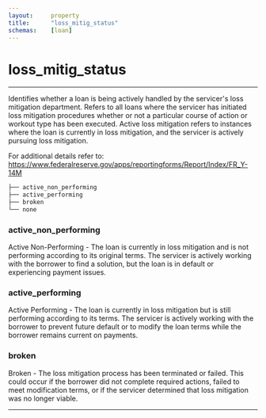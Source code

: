 ```yaml
---
layout:     property
title:      "loss_mitig_status"
schemas:    [loan]
---
```


# loss_mitig_status

---

Identifies whether a loan is being actively handled by the servicer's loss mitigation department. Refers to all loans where the servicer has initiated loss mitigation procedures whether or not a particular course of action or workout type has been executed. Active loss mitigation refers to instances where the loan is currently in loss mitigation, and the servicer is actively pursuing loss mitigation.

For additional details refer to: https://www.federalreserve.gov/apps/reportingforms/Report/Index/FR_Y-14M

```bash
├── active_non_performing
├── active_performing
├── broken
└── none
```

### active_non_performing
Active Non-Performing - The loan is currently in loss mitigation and is not performing according to its original terms. The servicer is actively working with the borrower to find a solution, but the loan is in default or experiencing payment issues.

### active_performing
Active Performing - The loan is currently in loss mitigation but is still performing according to its terms. The servicer is actively working with the borrower to prevent future default or to modify the loan terms while the borrower remains current on payments.

### broken
Broken - The loss mitigation process has been terminated or failed. This could occur if the borrower did not complete required actions, failed to meet modification terms, or if the servicer determined that loss mitigation was no longer viable.

--- 